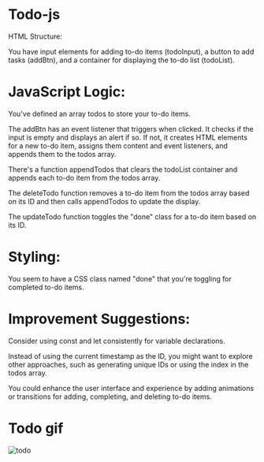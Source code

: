 # Todo-js
HTML Structure:

You have input elements for adding to-do items (todoInput), a button to add tasks (addBtn), and a container for displaying the to-do list (todoList).

# JavaScript Logic:

You've defined an array todos to store your to-do items.

The addBtn has an event listener that triggers when clicked. It checks if the input is empty and displays an alert if so. If not, it creates HTML elements for a new to-do item, assigns them content and event listeners, and appends them to the todos array.

There's a function appendTodos that clears the todoList container and appends each to-do item from the todos array.

The deleteTodo function removes a to-do item from the todos array based on its ID and then calls appendTodos to update the display.

The updateTodo function toggles the "done" class for a to-do item based on its ID.

 # Styling:

You seem to have a CSS class named "done" that you're toggling for completed to-do items.

# Improvement Suggestions:

Consider using const and let consistently for variable declarations.

Instead of using the current timestamp as the ID, you might want to explore other approaches, such as generating unique IDs or using the index in the todos array.

You could enhance the user interface and experience by adding animations or transitions for adding, completing, and deleting to-do items.
# Todo gif
![todo](https://github.com/zafer414108/Todo-js/assets/147662873/697e8ea6-8c73-473c-8adf-34447d080596)
